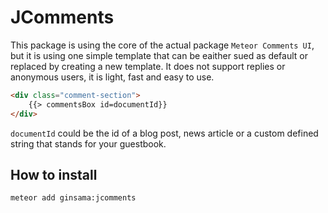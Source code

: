 # JComments
This package is using the core of the actual package `Meteor Comments UI`, but it is using one simple template that can be eaither sued as default or replaced by creating a new template.
It does not support replies or anonymous users, it is light, fast and easy to use.

```html
<div class="comment-section">
    {{> commentsBox id=documentId}}
</div>
```

```documentId``` could be the id of a blog post, news article or a custom defined string that stands for your guestbook.

## How to install

```bash
meteor add ginsama:jcomments
```